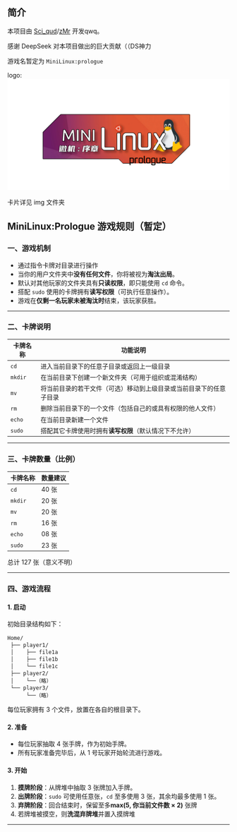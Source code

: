 ## 简介
本项目由 [Sci_qud](https://wsq127.top)/[zMr](https://blog.517group.cn) 开发qwq。

感谢 DeepSeek 对本项目做出的巨大贡献（（DS神力

游戏名暂定为 `MiniLinux:prologue`

logo:![logo](/img/logo.png)

卡片详见 img 文件夹

## MiniLinux:Prologue 游戏规则（暂定）

### 一、游戏机制
* 通过指令卡牌对目录进行操作
* 当你的用户文件夹中**没有任何文件**，你将被视为**淘汰出局**。
* 默认对其他玩家的文件夹具有**只读权限**，即只能使用 `cd` 命令。
* 搭配 `sudo` 使用的卡牌拥有**读写权限**（可执行任意操作）。
* 游戏在**仅剩一名玩家未被淘汰时**结束，该玩家获胜。

---

### 二、卡牌说明

| 卡牌名称 | 功能说明  |
| ------- | ---- |
| `cd`    | 进入当前目录下的任意子目录或返回上一级目录 |
| `mkdir` | 在当前目录下创建一个新文件夹（可用于组织或混淆结构）|
| `mv`    | 将当前目录的若干文件（可选）移动到上级目录或当前目录下的任意子目录 |
| `rm`    | 删除当前目录下的一个文件（包括自己的或具有权限的他人文件）|
| `echo`  | 在当前目录新建一个文件 |
| `sudo`  | 搭配其它卡牌使用时拥有**读写权限**（默认情况下不允许） |

---

### 三、卡牌数量（比例）

| 卡牌名称 | 数量建议 |
| ------- | ---- |
| `cd`    | 40 张 |
| `mkdir` | 20 张 |
| `mv`    | 20 张 |
| `rm`    | 16 张 |
| `echo`  | 08 张 |
| `sudo`  | 23 张 |

总计 127 张（意义不明）

---

### 四、游戏流程

#### 1. 启动

初始目录结构如下：

```
Home/
 ├── player1/
 │    ├── file1a
 │    ├── file1b
 │    └── file1c
 ├── player2/
 │    └──（略）
 └── player3/
      └──（略）
```

每位玩家拥有 3 个文件，放置在各自的根目录下。

#### 2. 准备

* 每位玩家抽取 4 张手牌，作为初始手牌。
* 所有玩家准备完毕后，从 1 号玩家开始轮流进行游戏。

#### 3. 开始

1. **摸牌阶段**：从牌堆中抽取 3 张牌加入手牌。
2. **出牌阶段**：`sudo` 可使用任意张，`cd` 至多使用 3 张，其余均最多使用 1 张。
3. **弃牌阶段**：回合结束时，保留至多**max(5, 你当前文件数 × 2)** 张牌
4. 若牌堆被摸空，则**洗混弃牌堆**并置入摸牌堆
---